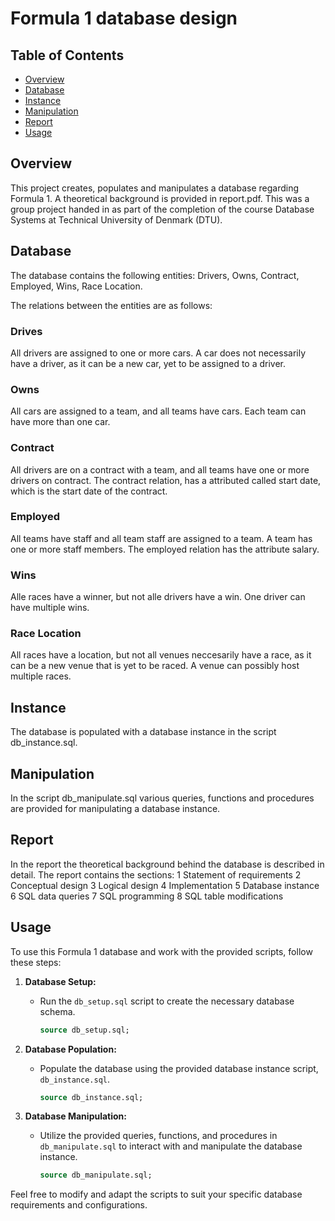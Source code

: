 # Formula 1 database design

## Table of Contents
- [Overview](#overview)
- [Database](#database)
- [Instance](#instance)
- [Manipulation](#manipulation)
- [Report](#report)
- [Usage](#usage)

## Overview
This project creates, populates and manipulates a database regarding Formula 1. A theoretical background is provided in report.pdf.
This was a group project handed in as part of the completion of the course Database Systems at Technical University of Denmark (DTU).

## Database
The database contains the following entities: Drivers, Owns, Contract, Employed, Wins, Race Location.

The relations between the entities are as follows:
### Drives
All drivers are assigned to one or more cars. A car does not necessarily have a driver, as it can be a new car, yet to be assigned to a driver.

### Owns
All cars are assigned to a team, and all teams have cars. Each team can have more than one car.

### Contract
All drivers are on a contract with a team, and all teams have one or more drivers on contract. The contract relation, has a attributed called start date, which is the start date of the contract.

### Employed
All teams have staff and all team staff are assigned to a team. A team has one or more staff members. The employed relation has the attribute salary.

### Wins
Alle races have a winner, but not alle drivers have a win. One driver can have multiple wins.

### Race Location
All races have a location, but not all venues neccesarily have a race, as it can be a new venue that is yet to be raced. A venue can possibly host multiple races.

## Instance
The database is populated with a database instance in the script db_instance.sql.

## Manipulation
In the script db_manipulate.sql various queries, functions and procedures are provided for manipulating a database instance.

## Report
In the report the theoretical background behind the database is described in detail. 
The report contains the sections:
1 Statement of requirements
2 Conceptual design
3 Logical design
4 Implementation
5 Database instance
6 SQL data queries
7 SQL programming
8 SQL table modifications

## Usage

To use this Formula 1 database and work with the provided scripts, follow these steps:

1. **Database Setup:**
   - Run the `db_setup.sql` script to create the necessary database schema.
     ```sql
     source db_setup.sql;
     ```

2. **Database Population:**
   - Populate the database using the provided database instance script, `db_instance.sql`.
     ```sql
     source db_instance.sql;
     ```

3. **Database Manipulation:**
   - Utilize the provided queries, functions, and procedures in `db_manipulate.sql` to interact with and manipulate the database instance.
     ```sql
     source db_manipulate.sql;
     ```

Feel free to modify and adapt the scripts to suit your specific database requirements and configurations.


